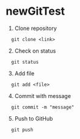 # newGitTest

1. Clone repository
```
  git clone <link>
```

2. Check on status
```
  git status
```

3. Add file
```
  git add <file>
```

4. Commit with message
```
  git commit -m "message"
```

5. Push to GitHub
```
  git push
```
